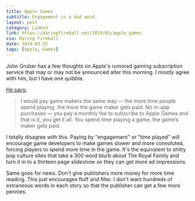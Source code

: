 ```yaml
---
title: Apple Games
subtitle: Engagement is a bad word.
layout: post
category: Linked
link: https://daringfireball.net/2019/03/apple_games 
via: Daring Fireball
date: 2019-03-25
tags: [Apple, Games]
---
```


John Gruber has a few thoughts on Apple's rumored gaming subscription service that may or may not be announced alter this morning. I _mostly_ agree with him, but I have one quibble.
<!-- more -->
[He says:][1]

 >I would pay game makers the same way — the more time people spend playing, the more the game maker gets paid. No in-app purchases — you pay a monthly fee to subscribe to Apple Games and that is it, you get it all. You spend time playing a game, the game’s maker gets paid.

I totally disagree with this. Paying by "engagement" or "time played" will encourage game developers to make games slower and more convoluted, forcing players to spend more time in the game. It's the equivalent to shitty pop culture sites that take a 300 word blurb about The Royal Family and turn it in to a thirteen page slideshow so they can get more ad impressions.

Same goes for news. Don't give publishers more money for more time reading. This just encourages fluff and filler. I don't want hundreds of extraneous words in each story so that the publisher can get a few more pennies.

[1]: https://daringfireball.net/2019/03/apple_games 